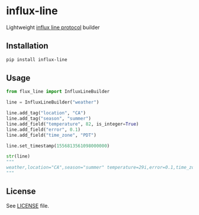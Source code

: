 # influx-line

Lightweight [influx line protocol](https://docs.influxdata.com/influxdb/v2.3/write_protocols/line_protocol_tutorial) builder

## Installation

```bash
pip install influx-line
```

## Usage

```python
from flux_line import InfluxLineBuilder 

line = InfluxLineBuilder("weather")

line.add_tag("location", "CA")
line.add_tag("season", "summer")
line.add_field("temperature", 82, is_integer=True)
line.add_field("error", 0.1)
line.add_field("time_zone", "PDT")

line.set_timestamp(1556813561098000000)

str(line)
"""
weather,location="CA",season="summer" temperature=29i,error=0.1,time_zone="PDT" 1556813561098000000
"""

```
## License

See [LICENSE](https://github.com/functionoffunction/influx-line/blob/main/LICENSE) file.
